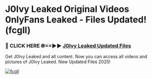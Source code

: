 # J0Ivy Leaked Original Videos 0nlyFans Leaked - Files Updated! (fcgll)

<h3>🔴 CLICK HERE 🌐==►► <a href="https://hetstrat.blog/NMqPAm" rel="nofollow">J0Ivy Leaked Updated Files</a></h3>

Get J0Ivy Leaked and all content. Now you can access all videos and pictures of J0Ivy Leaked. New Updated Files 2025!

[![fcgll](https://i.imgur.com/K7sEzmb.gif)](https://hetstrat.blog/NMqPAm)
